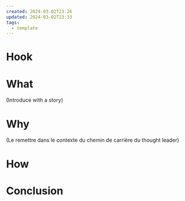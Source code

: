 ```yaml
---
created: 2024-03-02T23:26
updated: 2024-03-02T23:33
tags:
  - template
---
```

# Hook

# What 

(Introduce with a story)

# Why

(Le remettre dans le contexte du chemin de carrière du thought leader)

# How

# Conclusion

